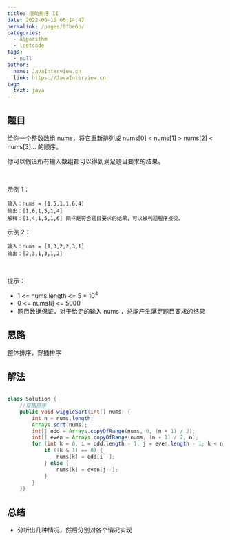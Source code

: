 ```yaml
---
title: 摆动排序 II
date: 2022-06-16 00:14:47
permalink: /pages/0fbe6b/
categories: 
  - algorithm
  - leetcode
tags: 
  - null
author: 
  name: JavaInterview.cn
  link: https://JavaInterview.cn
tag: 
  text: java
---
```



## 题目

给你一个整数数组 nums，将它重新排列成 nums[0] < nums[1] > nums[2] < nums[3]... 的顺序。

你可以假设所有输入数组都可以得到满足题目要求的结果。

 

示例 1：

    输入：nums = [1,5,1,1,6,4]
    输出：[1,6,1,5,1,4]
    解释：[1,4,1,5,1,6] 同样是符合题目要求的结果，可以被判题程序接受。
示例 2：

    输入：nums = [1,3,2,2,3,1]
    输出：[2,3,1,3,1,2]
 

提示：

- 1 <= nums.length <= 5 * 10<sup>4</sup>
- 0 <= nums[i] <= 5000
- 题目数据保证，对于给定的输入 nums ，总能产生满足题目要求的结果



## 思路

整体排序，穿插排序

## 解法
```java

class Solution {
    //穿插排序
    public void wiggleSort(int[] nums) {
        int n = nums.length;
        Arrays.sort(nums);
        int[] odd = Arrays.copyOfRange(nums, 0, (n + 1) / 2);
        int[] even = Arrays.copyOfRange(nums, (n + 1) / 2, n);
        for (int k = 0, i = odd.length - 1, j = even.length - 1; k < n; k++) {
            if ((k & 1) == 0) {
                nums[k] = odd[i--];
            } else {
                nums[k] = even[j--];
            }
        }
    }}
```

## 总结

- 分析出几种情况，然后分别对各个情况实现 
